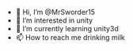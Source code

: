 - 👋 Hi, I’m @MrSworder15
- 👀 I’m interested in unity
- 🌱 I’m currently learning unity3d
- 📫 How to reach me drinking milk

<!---
MrSworder15/MrSworder15 is a ✨ special ✨ repository because its `README.md` (this file) appears on your GitHub profile.
You can click the Preview link to take a look at your changes.
--->
